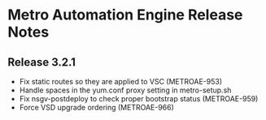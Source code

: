 # Metro Automation Engine Release Notes
## Release 3.2.1
* Fix static routes so they are applied to VSC (METROAE-953)
* Handle spaces in the yum.conf proxy setting in metro-setup.sh
* Fix nsgv-postdeploy to check proper bootstrap status (METROAE-959)
* Force VSD upgrade ordering (METROAE-966)
